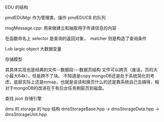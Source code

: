 EDU 的结构

pmdEDUMgr 作为管理类，操作 pmdEDUCB 的队列

msgMessage.cpp: 用来做建立和抽取用于传递信息的内容

在函数命名上 selector 是查询的返回对象，　matcher 则是构造了查询条件

Lob largic object 大数据变量

存储模型

其具体实现也是经典的文件--数据段---数据页结构
文件可以跨页（废话，页的大小最大64k），但是跨不了块。
不知道是copy mongoDB还是处于系统简化的考虑，底层实际上还是mmap，也就是说读和换页什么的还是靠系统自己去搞得，相对于mongoDB的改进在于有后台任务刷脏页到磁盘。

查找 json 存储引擎

dms 的 storage 的 hpp 结构 
dmsStorageBase.hpp -> dmsStorageData.hpp -> dmsStorageUnit.hpp
